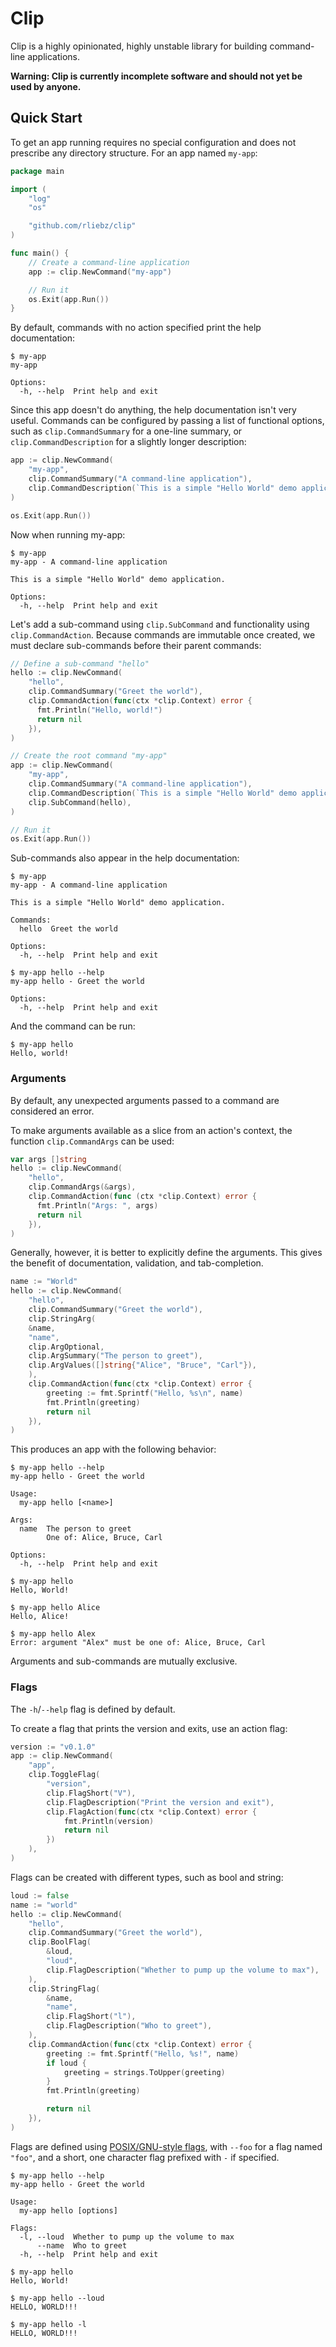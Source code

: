 # Clip

Clip is a highly opinionated, highly unstable library for building command-line
applications.

**Warning: Clip is currently incomplete software and should not yet be used by
anyone.**

## Quick Start

To get an app running requires no special configuration and does not prescribe
any directory structure. For an app named `my-app`:

```go
package main

import (
	"log"
	"os"

	"github.com/rliebz/clip"
)

func main() {
	// Create a command-line application
	app := clip.NewCommand("my-app")

	// Run it
	os.Exit(app.Run())
}
```

By default, commands with no action specified print the help documentation:

```console
$ my-app
my-app

Options:
  -h, --help  Print help and exit
```

Since this app doesn't do anything, the help documentation isn't very useful.
Commands can be configured by passing a list of functional options, such as
`clip.CommandSummary` for a one-line summary, or `clip.CommandDescription` for
a slightly longer description:

```go
app := clip.NewCommand(
	"my-app",
	clip.CommandSummary("A command-line application"),
	clip.CommandDescription(`This is a simple "Hello World" demo application.`),
)

os.Exit(app.Run())
```

Now when running my-app:

```console
$ my-app
my-app - A command-line application

This is a simple "Hello World" demo application.

Options:
  -h, --help  Print help and exit
```

Let's add a sub-command using `clip.SubCommand` and functionality using
`clip.CommandAction`. Because commands are immutable once created, we must
declare sub-commands before their parent commands:

```go
// Define a sub-command "hello"
hello := clip.NewCommand(
	"hello",
	clip.CommandSummary("Greet the world"),
	clip.CommandAction(func(ctx *clip.Context) error {
	  fmt.Println("Hello, world!")
	  return nil
	}),
)

// Create the root command "my-app"
app := clip.NewCommand(
	"my-app",
	clip.CommandSummary("A command-line application"),
	clip.CommandDescription(`This is a simple "Hello World" demo application.`),
	clip.SubCommand(hello),
)

// Run it
os.Exit(app.Run())
```

Sub-commands also appear in the help documentation:

```console
$ my-app
my-app - A command-line application

This is a simple "Hello World" demo application.

Commands:
  hello  Greet the world

Options:
  -h, --help  Print help and exit

$ my-app hello --help
my-app hello - Greet the world

Options:
  -h, --help  Print help and exit
```

And the command can be run:

```console
$ my-app hello
Hello, world!
```

### Arguments

By default, any unexpected arguments passed to a command are considered an
error.

To make arguments available as a slice from an action's context, the function
`clip.CommandArgs` can be used:

```go
var args []string
hello := clip.NewCommand(
	"hello",
	clip.CommandArgs(&args),
	clip.CommandAction(func (ctx *clip.Context) error {
	  fmt.Println("Args: ", args)
	  return nil
	}),
)
```

Generally, however, it is better to explicitly define the arguments. This gives
the benefit of documentation, validation, and tab-completion.

```go
name := "World"
hello := clip.NewCommand(
	"hello",
	clip.CommandSummary("Greet the world"),
	clip.StringArg(
    &name,
    "name",
    clip.ArgOptional,
    clip.ArgSummary("The person to greet"),
    clip.ArgValues([]string{"Alice", "Bruce", "Carl"}),
	),
	clip.CommandAction(func(ctx *clip.Context) error {
		greeting := fmt.Sprintf("Hello, %s\n", name)
		fmt.Println(greeting)
		return nil
	}),
)
```

This produces an app with the following behavior:

```console
$ my-app hello --help
my-app hello - Greet the world

Usage:
  my-app hello [<name>]

Args:
  name  The person to greet
        One of: Alice, Bruce, Carl

Options:
  -h, --help  Print help and exit

$ my-app hello
Hello, World!

$ my-app hello Alice
Hello, Alice!

$ my-app hello Alex
Error: argument "Alex" must be one of: Alice, Bruce, Carl
```

Arguments and sub-commands are mutually exclusive.

### Flags

The `-h`/`--help` flag is defined by default.

To create a flag that prints the version and exits, use an action flag:

```go
version := "v0.1.0"
app := clip.NewCommand(
	"app",
	clip.ToggleFlag(
		"version",
		clip.FlagShort("V"),
		clip.FlagDescription("Print the version and exit"),
		clip.FlagAction(func(ctx *clip.Context) error {
			fmt.Println(version)
			return nil
		})
	),
)
```

Flags can be created with different types, such as bool and string:

```go
loud := false
name := "world"
hello := clip.NewCommand(
	"hello",
	clip.CommandSummary("Greet the world"),
	clip.BoolFlag(
		&loud,
		"loud",
		clip.FlagDescription("Whether to pump up the volume to max"),
	),
	clip.StringFlag(
		&name,
		"name",
		clip.FlagShort("l"),
		clip.FlagDescription("Who to greet"),
	),
	clip.CommandAction(func(ctx *clip.Context) error {
		greeting := fmt.Sprintf("Hello, %s!", name)
		if loud {
			greeting = strings.ToUpper(greeting)
		}
		fmt.Println(greeting)

		return nil
	}),
)
```

Flags are defined using [POSIX/GNU-style flags][gnu-flags], with `--foo` for a
flag named `"foo"`, and a short, one character flag prefixed with `-` if
specified.

```console
$ my-app hello --help
my-app hello - Greet the world

Usage:
  my-app hello [options]

Flags:
  -l, --loud  Whether to pump up the volume to max
      --name  Who to greet
  -h, --help  Print help and exit

$ my-app hello
Hello, World!

$ my-app hello --loud
HELLO, WORLD!!!

$ my-app hello -l
HELLO, WORLD!!!
```


[gnu-flags]: https://www.gnu.org/software/libc/manual/html_node/Argument-Syntax.html

